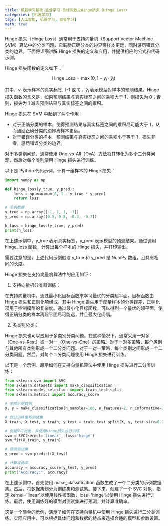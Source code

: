 ```yaml
---
title: 机器学习基础-监督学习-目标函数之Hinge损失（Hinge Loss）
categories: [机器学习]
tags: [人工智能, 机器学习, 监督学习]
math: true
---
```


Hinge 损失（Hinge Loss）通常用于支持向量机（Support Vector Machine，SVM）算法中的分类问题。它鼓励正确分类的边界离样本更远，同时惩罚错误分类的边界。下面将详细讲解 Hinge 损失的定义和应用，并提供相应的公式和代码示例。

Hinge 损失函数的定义如下：

$$
\text{Hinge Loss} = \max(0,1-y_i\cdot\hat{y}_i)
$$

其中，$y_i$ 表示样本的真实标签（-1 或 1），$\hat{y}_i$ 表示模型对样本的预测结果。Hinge 损失函数的含义是，如果预测结果与真实标签之间的乘积大于 1，则损失为 0；否则，损失为 1 减去预测结果与真实标签之间的乘积。

Hinge 损失在 SVM 中起到了两个作用：

- 对于正确分类的样本，使得预测结果与真实标签之间的乘积尽可能大于 1，从而鼓励正确分类的边界离样本更远。
- 对于错误分类的样本，预测结果与真实标签之间的乘积小于等于 1，损失非零，惩罚错误分类的边界。

对于多类别问题，通常使用 One-vs-All（OvA）方法将其转化为多个二分类问题，然后对每个类别使用 Hinge 损失进行训练。

以下是 Python 代码示例，计算一组样本的 Hinge 损失：

```python
import numpy as np

def hinge_loss(y_true, y_pred):
    loss = np.maximum(0, 1 - y_true * y_pred)
    return loss

# 示例数据
y_true = np.array([-1, 1, 1, -1])
y_pred = np.array([0.5, 0.8, -0.3, -0.7])

h_loss = hinge_loss(y_true, y_pred)
print(h_loss)
```

在上述示例中，y_true 表示真实标签，y_pred 表示模型的预测结果。通过调用 hinge_loss 函数，计算出每个样本的 Hinge 损失，并打印输出。

需要注意的是，上述代码示例假设 y_true 和 y_pred 是 NumPy 数组，且具有相同的长度。

Hinge 损失在支持向量机算法中的应用如下：

1. 支持向量机分类器训练：

在支持向量机中，通过最小化目标函数来学习最优的分类超平面。目标函数由 Hinge 损失和正则化项组成，其中 Hinge 损失用于度量样本的分类误差，正则化项用于控制模型的复杂度。通过最小化目标函数，可以得到一个最优的超平面，使得正确分类的样本离超平面尽可能远，并且最大化间隔。

2. 多类别分类：

Hinge 损失也可以应用于多类别分类问题。在这种情况下，通常采用一对多（One-vs-Rest）或一对一（One-vs-One）的策略。对于一对多策略，每个类别与其他所有类别形成一个二分类问题。对于一对一策略，每个类别之间形成一个二分类问题。然后，对每个二分类问题使用 Hinge 损失进行训练。

以下是一个示例，展示如何在支持向量机算法中使用 Hinge 损失进行二分类训练：

```python
from sklearn.svm import SVC
from sklearn.datasets import make_classification
from sklearn.model_selection import train_test_split
from sklearn.metrics import accuracy_score

# 生成示例数据
X, y = make_classification(n_samples=100, n_features=2, n_informative=2, n_redundant=0, random_state=42)

# 划分训练集和测试集
X_train, X_test, y_train, y_test = train_test_split(X, y, test_size=0.2, random_state=42)

# 创建SVC对象，并使用Hinge损失进行训练
svm = SVC(kernel='linear', loss='hinge')
svm.fit(X_train, y_train)

# 预测测试集
y_pred = svm.predict(X_test)

# 计算准确率
accuracy = accuracy_score(y_test, y_pred)
print("Accuracy:", accuracy)
```

在上述示例中，首先使用 make_classification 函数生成了一个二分类的示例数据集。然后，将数据集划分为训练集和测试集。接下来，创建了一个 SVC 对象，指定 kernel='linear'以使用线性核函数，loss='hinge'以使用 Hinge 损失进行训练。最后，使用训练好的模型对测试集进行预测，并计算准确率。

这是一个简单的示例，演示了如何在支持向量机中使用 Hinge 损失进行二分类训练。实际应用中，可以根据具体问题和数据的特点来选择合适的模型和参数设置。
